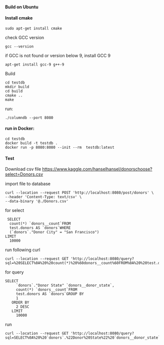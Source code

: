 #### Build on Ubuntu
#### Install cmake

```
sudo apt-get install cmake
```

check GCC version  

```
gcc --version
```


if GCC is not found or version below 9, install GCC 9 

```
apt-get install gcc-9 g++-9
```

Build

```
cd testdb
mkdir build
cd build
cmake ..
make
```

run:

```
./columndb --port 8080
```


#### run in Docker:

```
cd testdb
docker build -t testdb .
docker run -p 8080:8080 --init --rm  testdb:latest
```


#### Test

Download csv file
https://www.kaggle.com/hanselhansel/donorschoose?select=Donors.csv

import file to database

```
curl --location --request POST 'http://localhost:8080/post/donors' \
--header 'Content-Type: text/csv' \
--data-binary '@./Donors.csv'
```

for select

```
 SELECT
  count(*) `donors__count`FROM
  test.donors AS `donors`WHERE
  (`donors`."Donor City" = "San Francisco")
LIMIT
  10000

```

run following curl
  
```
curl --location --request GET 'http://localhost:8080/query?sql=%20SELECT%0A%20%20count(*)%20%60donors__count%60FROM%0A%20%20test.donors%20AS%20%60donors%60WHERE%0A%20%20(%60donors%60.%22Donor%20City%22%20%3D%20%22San%20Francisco%22)%0ALIMIT%0A%20%2010000%0A'
```


for query

```
SELECT
     `donors`."Donor State" `donors__donor_state`,
     count(*) `donors__count`FROM
     test.donors AS `donors`GROUP BY
     1
   ORDER BY
     2 DESC
   LIMIT
     10000
```

run

```
curl --location --request GET 'http://localhost:8080/query?sql=SELECT%0A%20%20`donors`.%22Donor%20State%22%20`donors__donor_state`,%0A%20%20count(*)%20`donors__count`FROM%0A%20%20test.donors%20AS%20`donors`GROUP%20BY%0A%20%201%0AORDER%20BY%0A%20%202%20DESC%0ALIMIT%0A%20%2010000%0A'
```